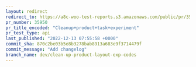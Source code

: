 ```yaml
---
layout: redirect
redirect_to: https://a8c-woo-test-reports.s3.amazonaws.com/public/pr/35950/api/index.html
pr_number: 35950
pr_title_encoded: "Cleanup+product+task+experiment"
pr_test_type: api
last_published: "2022-12-13 07:55:58 +0000"
commit_sha: 870c2be03b5e8b3278bab8913a683e9f3714479f
commit_message: "Add changelog"
branch_name: dev/clean-up-product-layout-exp-codes
---
```

